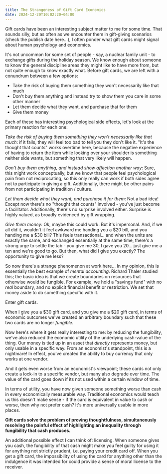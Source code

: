 ```yaml
---
title: The Strangeness of Gift Card Economics
date: 2024-12-20T10:02:20+04:00
---
```

Gift cards have been an interesting subject matter to me for some time. That sounds silly, but as often as we encounter them in gift-giving scenarios (check the publish date here...), I often ponder what gift cards might signal about human psychology and economics.

It's not uncommon for some set of people - say, a nuclear family unit - to exchange gifts during the holiday season. We know enough about someone to know the general discipline areas they might like to have more from, but not quite enough to know exactly what. Before gift cards, we are left with a conundrum between a few options:
- Take the risk of buying them something they won't necessarily like that much
- Don't buy them anything and instead try to show them you care in some other manner
- Let them decide what they want, and purchase that for them
- Give them money

Each of these has interesting psychological side effects, let's look at the primary reaction for each one:

*Take the risk of buying them something they won't necessarily like that much*: if it fails, they will feel too bad to tell you they don't like it. "It's the thought that counts" works overtime here, because the negative experience of having to return the item while looking over your shoulder is something neither side wants, but something that very likely will happen.

*Don't buy them anything, and instead show affection another way*: Sure, this might work conceptually, but we know that people feel psychological pain from not reciprocating, so this only really can work if both sides agree not to participate in giving a gift. Additionally, there might be other pains from not participating in tradition / culture.

*Let them decide what they want, and purchase it for them*: Not a bad idea! Except now there's no "thought that counts" involved - you've just become a facilitator. Additionally, there's no surprise involved either. Surprise is highly valued, as broadly evidenced by gift wrapping.

*Give them money:* Ok, maybe this could work. But it's impersonal. And, if we all did it, wouldn't it feel awkward me handing you a $20 bill, and you handing me a $30 bill? This feels transactional... and when the units are exactly the same, and exchanged essentially at the same time, there's a strong urge to settle the tab - you give me 30, I gave you 20... just give me a ten and we're good to go. But then, what did I give you exactly? The opportunity to give me less?

So now there's a strange phenomenon at work here... In my opinion, this is essentially the best example of *mental accounting*. Richard Thaler studied this; the basic idea is that we create boundaries on resources that otherwise would be fungible. For example, we hold a "savings fund" with no *real* boundary, and no explicit financial benefit or restriction. We set that money aside to do something specific with it.

Enter gift cards.

When I give you a $30 gift card, and you give me a $20 gift card, in terms of economic outcomes we've created an arbitrary boundary such that these two cards are no longer *fungible.*

Now here's where it gets really interesting to me: by reducing the fungibility, we've also reduced the economic utility of the underlying cash-value of the thing. Our money is tied up in an asset that *directly* represents money, but only usable in a specific way. From an economist's standpoint, this is a nightmare! In effect, you've created the ability to buy currency that only works at one vendor.

And it gets even worse from an economist's viewpoint; these cards not only create a lock-in to a specific vendor, but many also degrade over time. The value of the card goes down if its not used within a certain window of time.

In terms of utility, you have now given someone something worse than cash in every economically measurable way. Traditional economics would teach us this doesn't make sense - if the card is equivalent in value to cash or worse, then why not prefer cash? It's more universally usable in more places.

**Gift cards solve the problem of proving thoughtfulness, simultaneously resolving the painful effect of highlighting an inequality through fungibility that cash produces.**

An additional possible effect I can think of: licensing. When someone gives you cash, the fungibility of that cash might make you feel guilty for using it for anything not strictly prudent, i.e. paying your credit card off. When you get a gift card, the impossibility of using the card for anything other than the indulgence it was intended for could provide a sense of moral license to the receiver.